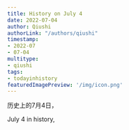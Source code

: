 ```yaml
---
title: History on July 4
date: 2022-07-04
author: Qiushi 
authorLink: "/authors/qiushi"
timestamp: 
- 2022-07
- 07-04
multitype: 
- qiushi
tags: 
- todayinhistory
featuredImagePreview: '/img/icon.png'
---
```









历史上的7月4日，

July 4 in history, 

<!--more-->

